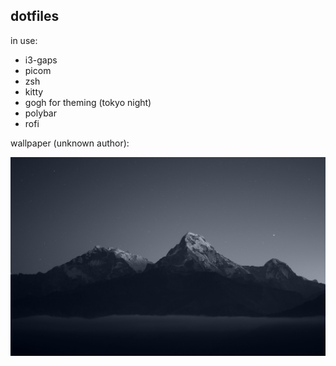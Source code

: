 ## dotfiles

in use:

- i3-gaps
- picom
- zsh
- kitty
- gogh for theming (tokyo night)
- polybar
- rofi


wallpaper (unknown author):

![nord mountains](/resources/nord_mountain_range.png)
